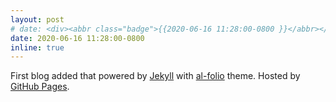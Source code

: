 ```yaml
---
layout: post
# date: <div><abbr class="badge">{{2020-06-16 11:28:00-0800 }}</abbr></div>
date: 2020-06-16 11:28:00-0800 
inline: true
---
```



First blog added that powered by [Jekyll](https://jekyllrb.com/) with [al-folio](https://github.com/alshedivat/al-folio/) theme.
Hosted by [GitHub Pages](https://pages.github.com/).


<!-- Our [Multitask Multilayer Mapping](https://ieeexplore.ieee.org/abstract/document/9872320) paper was accepted by IEEE Transactions on Robotics ([T-RO](https://www.ieee-ras.org/publications/t-ro)). -->
